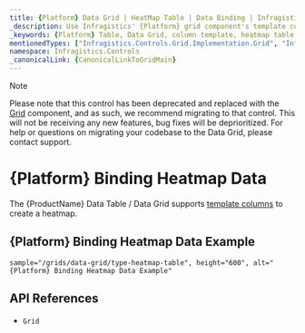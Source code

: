 ```yaml
---
title: {Platform} Data Grid | HeatMap Table | Data Binding | Infragistics
_description: Use Infragistics' {Platform} grid component's template columns to create a heatmap table. View our {ProductName} table demos!
_keywords: {Platform} Table, Data Grid, column template, heatmap table, {ProductName}, data binding, Infragistics
mentionedTypes: ["Infragistics.Controls.Grid.Implementation.Grid", "Infragistics.Controls.Grid.Implementation.Column"]
namespace: Infragistics.Controls
_canonicalLink: {CanonicalLinkToGridMain}
---
```


<!-- Blazor, WebComponents -->

> [!Note]
Please note that this control has been deprecated and replaced with the [Grid](../data-grid.md) component, and as such, we recommend migrating to that control. This will not be receiving any new features, bug fixes will be deprioritized. For help or questions on migrating your codebase to the Data Grid, please contact support.

<!-- end: Blazor, WebComponents -->

# {Platform} Binding Heatmap Data

The {ProductName} Data Table / Data Grid supports [template columns](column-types.md#template-column) to create a heatmap.

## {Platform} Binding Heatmap Data Example


`sample="/grids/data-grid/type-heatmap-table", height="600", alt="{Platform} Binding Heatmap Data Example"`



## API References

 - `Grid`